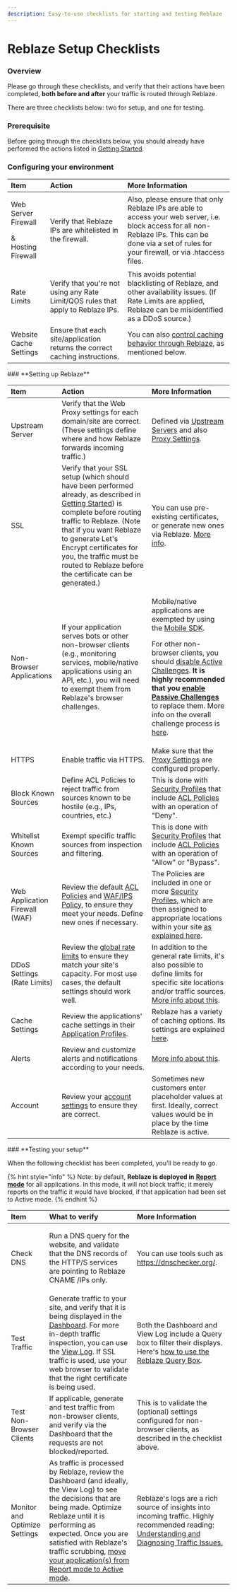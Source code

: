 ```yaml
---
description: Easy-to-use checklists for starting and testing Reblaze
---
```


# Reblaze Setup Checklists

### Overview <a id="overview"></a>

Please go through these checklists, and verify that their actions have been completed, **both before and after** your traffic is routed through Reblaze. 

There are three checklists below: two for setup, and one for testing.

### Prerequisite

Before going through the checklists below, you should already have performed the actions listed in [Getting Started](quick-start-guide.md).

### **Configuring your environment** 

<table>
  <thead>
    <tr>
      <th style="text-align:left">Item</th>
      <th style="text-align:left">Action</th>
      <th style="text-align:left">More Information</th>
    </tr>
  </thead>
  <tbody>
    <tr>
      <td style="text-align:left">
        <p>Web Server Firewall</p>
        <p>&amp; Hosting Firewall</p>
      </td>
      <td style="text-align:left">Verify that Reblaze IPs are whitelisted in the firewall.</td>
      <td style="text-align:left">Also, please ensure that only Reblaze IPs are able to access your web
        server, i.e. block access for all non-Reblaze IPs. This can be done via
        a set of rules for your firewall, or via .htaccess files.</td>
    </tr>
    <tr>
      <td style="text-align:left">Rate Limits</td>
      <td style="text-align:left">Verify that you&apos;re not using any Rate Limit/QOS rules that apply
        to Reblaze IPs.</td>
      <td style="text-align:left">This avoids potential blacklisting of Reblaze, and other availability
        issues. (If Rate Limits are applied, Reblaze can be misidentified as a
        DDoS source.)</td>
    </tr>
    <tr>
      <td style="text-align:left">Website Cache Settings</td>
      <td style="text-align:left">Ensure that each site/application returns the correct caching instructions.</td>
      <td
      style="text-align:left">You can also <a href="using-the-product/how-do-i.../cache-modes.md">control caching behavior through Reblaze</a>,
        as mentioned below.</td>
    </tr>
  </tbody>
</table>### **Setting up Reblaze** 

<table>
  <thead>
    <tr>
      <th style="text-align:left"><b>Item </b>
      </th>
      <th style="text-align:left">Action</th>
      <th style="text-align:left">More Information</th>
    </tr>
  </thead>
  <tbody>
    <tr>
      <td style="text-align:left">Upstream Server</td>
      <td style="text-align:left">Verify that the Web Proxy settings for each domain/site are correct. (These
        settings define where and how Reblaze forwards incoming traffic.)</td>
      <td
      style="text-align:left">Defined via <a href="product-walkthrough/settings/web-proxy/web-proxy-general-settings.md#upstream-servers">Upstream Servers</a> and
        also <a href="product-walkthrough/settings/web-proxy/web-proxy-general-settings.md#proxy-settings">Proxy Settings</a>.</td>
    </tr>
    <tr>
      <td style="text-align:left">SSL</td>
      <td style="text-align:left">Verify that your SSL setup (which should have been performed already,
        as described in <a href="quick-start-guide.md#setting-up-ssl-certificates">Getting Started</a>)
        is complete before routing traffic to Reblaze. (Note that if you want Reblaze
        to generate Let&apos;s Encrypt certificates for you, the traffic must be
        routed to Reblaze before the certificate can be generated.)</td>
      <td style="text-align:left">You can use pre-existing certificates, or generate new ones via Reblaze.
        <a
        href="product-walkthrough/settings/ssl-management.md">More info</a>.</td>
    </tr>
    <tr>
      <td style="text-align:left">Non- Browser Applications</td>
      <td style="text-align:left">If your application serves bots or other non-browser clients (e.g., monitoring
        services, mobile/native applications using an API, etc.), you will need
        to exempt them from Reblaze&apos;s browser challenges.</td>
      <td style="text-align:left">
        <p>Mobile/native applications are exempted by using the <a href="using-the-product/reblaze-api-1/mobile-sdk.md">Mobile SDK</a>.</p>
        <p></p>
        <p>For other non-browser clients, you should <a href="using-the-product/best-practices/enabling-passive-challenges.md#disabling-active-challenges-optional">disable Active Challenges</a>. <b>It is highly recommended that you </b>
          <a
          href="using-the-product/best-practices/enabling-passive-challenges.md"><b>enable Passive Challenges</b>
            </a><b> </b>to replace them. More info on the overall challenge process is
            <a
            href="product-walkthrough/reblaze-traffic/traffic-concepts.md#the-challenge-process">here</a>.</p>
      </td>
    </tr>
    <tr>
      <td style="text-align:left">HTTPS</td>
      <td style="text-align:left">Enable traffic via HTTPS.</td>
      <td style="text-align:left">Make sure that the <a href="product-walkthrough/settings/web-proxy/web-proxy-general-settings.md#upstream-servers">Proxy Settings</a> are
        configured properly.</td>
    </tr>
    <tr>
      <td style="text-align:left">Block Known Sources</td>
      <td style="text-align:left">Define ACL Policies to reject traffic from sources known to be hostile
        (e.g., IPs, countries, etc.)</td>
      <td style="text-align:left">This is done with <a href="product-walkthrough/security/profiles/">Security Profiles</a> that
        include <a href="product-walkthrough/security/profiles/acl-policies.md">ACL Policies</a> with
        an operation of &quot;Deny&quot;.</td>
    </tr>
    <tr>
      <td style="text-align:left">Whitelist Known Sources</td>
      <td style="text-align:left">Exempt specific traffic sources from inspection and filtering.</td>
      <td
      style="text-align:left">This is done with <a href="product-walkthrough/security/profiles/">Security Profiles</a> that
        include <a href="product-walkthrough/security/profiles/acl-policies.md">ACL Policies</a> with
        an operation of &quot;Allow&quot; or &quot;Bypass&quot;.</td>
    </tr>
    <tr>
      <td style="text-align:left">Web Application Firewall (WAF)</td>
      <td style="text-align:left">Review the default <a href="product-walkthrough/security/profiles/acl-policies.md">ACL Policies</a> and
        <a
        href="product-walkthrough/security/profiles/waf-ips-policies.md">WAF/IPS Policy</a>, to ensure they meet your needs. Define new ones if
          necessary.</td>
      <td style="text-align:left">The Policies are included in one or more <a href="product-walkthrough/security/profiles/">Security Profiles</a>,
        which are then assigned to appropriate locations within your site <a href="product-walkthrough/settings/web-proxy/security-profiles.md">as explained here</a>.</td>
    </tr>
    <tr>
      <td style="text-align:left">DDoS Settings (Rate Limits)</td>
      <td style="text-align:left">Review the <a href="product-walkthrough/security/static-rules.md">global rate limits</a> to
        ensure they match your site&apos;s capacity. For most use cases, the default
        settings should work well.</td>
      <td style="text-align:left">In addition to the general rate limits, it&apos;s also possible to define
        limits for specific site locations and/or traffic sources. <a href="using-the-product/how-do-i.../set-rate-limits.md">More info about this</a>.</td>
    </tr>
    <tr>
      <td style="text-align:left">Cache Settings</td>
      <td style="text-align:left">Review the applications&apos; cache settings in their <a href="product-walkthrough/settings/web-proxy/application-profiles.md">Application Profiles</a>.</td>
      <td
      style="text-align:left">Reblaze has a variety of caching options. Its settings are explained
        <a
        href="using-the-product/how-do-i.../cache-modes.md">here</a>.</td>
    </tr>
    <tr>
      <td style="text-align:left">Alerts</td>
      <td style="text-align:left">Review and customize alerts and notifications according to your needs.</td>
      <td
      style="text-align:left"><a href="https://app.gitbook.com/@reblaze-2/s/product-manual/~/drafts/-LyOyZcCv0r35mSbCJs1/product-walkthrough/settings/planet-overview#notification-and-alert-settings">More info about this</a>.</td>
    </tr>
    <tr>
      <td style="text-align:left">Account</td>
      <td style="text-align:left">Review your <a href="product-walkthrough/settings/account.md">account settings</a> to
        ensure they are correct.</td>
      <td style="text-align:left">Sometimes new customers enter placeholder values at first. Ideally, correct
        values would be in place by the time Reblaze is active.</td>
    </tr>
  </tbody>
</table>### **Testing your setup** 

When the following checklist has been completed, you'll be ready to go. 

{% hint style="info" %}
Note: by default, **Reblaze is deployed in** [**Report mode**](product-walkthrough/settings/web-proxy/security-profiles.md#enabling-report-only-mode) for all applications. In this mode, it will not block traffic; it merely reports on the traffic it would have blocked, if that application had been set to Active mode. 
{% endhint %}

<table>
  <thead>
    <tr>
      <th style="text-align:left">Item</th>
      <th style="text-align:left">What to verify</th>
      <th style="text-align:left">More Information</th>
    </tr>
  </thead>
  <tbody>
    <tr>
      <td style="text-align:left">Check DNS</td>
      <td style="text-align:left">
        <p>Run a DNS query for the website, and validate that the DNS records of
          the HTTP/S services are pointing to Reblaze CNAME /IPs only.</p>
        <p></p>
      </td>
      <td style="text-align:left">You can use tools such as <a href="https://dnschecker.org/">https://dnschecker.org/</a>.</td>
    </tr>
    <tr>
      <td style="text-align:left">Test Traffic</td>
      <td style="text-align:left">Generate traffic to your site, and verify that it is being displayed in
        the <a href="product-walkthrough/reblaze-traffic/dashboard.md">Dashboard</a>.
        For more in-depth traffic inspection, you can use the <a href="product-walkthrough/reblaze-traffic/view-log.md">View Log</a>.
        If SSL traffic is used, use your web browser to validate that the right
        certificate is being used.</td>
      <td style="text-align:left">Both the Dashboard and View Log include a Query box to filter their displays.
        Here&apos;s <a href="using-the-product/best-practices/reblaze-filter.md">how to use the Reblaze Query Box</a>.</td>
    </tr>
    <tr>
      <td style="text-align:left">Test Non-Browser Clients</td>
      <td style="text-align:left">If applicable, generate and test traffic from non-browser clients, and
        verify via the Dashboard that the requests are not blocked/reported.</td>
      <td
      style="text-align:left">This is to validate the (optional) settings configured for non-browser
        clients, as described in the checklist above.</td>
    </tr>
    <tr>
      <td style="text-align:left">Monitor and Optimize Settings</td>
      <td style="text-align:left">As traffic is processed by Reblaze, review the Dashboard (and ideally,
        the View Log) to see the decisions that are being made. Optimize Reblaze
        until it is performing as expected. Once you are satisfied with Reblaze&apos;s
        traffic scrubbing, <a href="product-walkthrough/settings/web-proxy/security-profiles.md#enabling-report-only-mode">move your application(s) from Report mode to Active mode</a>.</td>
      <td
      style="text-align:left">Reblaze&apos;s logs are a rich source of insights into incoming traffic.
        Highly recommended reading: <a href="using-the-product/best-practices/dealing-with-false-positive.md">Understanding and Diagnosing Traffic Issues. </a>
        </td>
    </tr>
  </tbody>
</table>